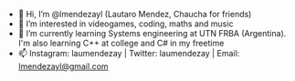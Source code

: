 - 👋 Hi, I’m @lmendezayl (Lautaro Mendez, Chaucha for friends)
- 👀 I’m interested in videogames, coding, maths and music
- 🌱 I’m currently learning Systems engineering at UTN FRBA (Argentina). I'm also learning C++ at college and C# in my freetime
- 📫 Instagram: laumendezay | Twitter: laumendezay | Email: lmendezayl@gmail.com


<!---
lmendezayl/lmendezayl is a ✨ special ✨ repository because its `README.md` (this file) appears on your GitHub profile.
You can click the Preview link to take a look at your changes.
--->
